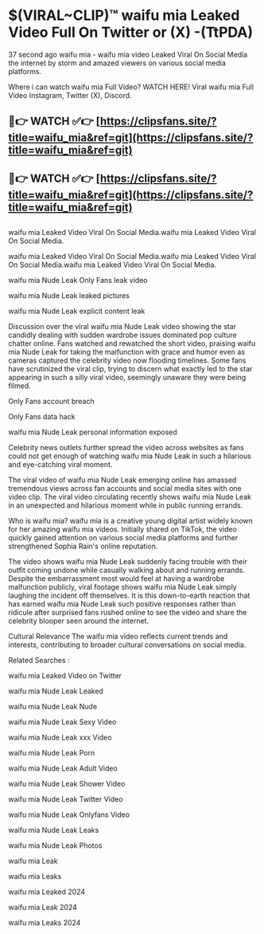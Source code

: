 # $(VIRAL~CLIP)™ waifu mia Leaked Video Full On Twitter or (X) -(TtPDA)
37 second ago waifu mia - waifu mia video Leaked Viral On Social Media the internet by storm and amazed viewers on various social media platforms.

Where i can watch waifu mia Full Video? WATCH HERE! Viral waifu mia Full Video Instagram, Twitter (X), Discord.

## 🔴👉 WATCH ✅👉 [https://clipsfans.site/?title=waifu_mia&ref=git](https://clipsfans.site/?title=waifu_mia&ref=git)
## 🔴👉 WATCH ✅👉 [https://clipsfans.site/?title=waifu_mia&ref=git](https://clipsfans.site/?title=waifu_mia&ref=git)
##
waifu mia Leaked Video Viral On Social Media.waifu mia Leaked Video Viral On Social Media.

waifu mia Leaked Video Viral On Social Media.waifu mia Leaked Video Viral On Social Media.waifu mia Leaked Video Viral On Social Media.

waifu mia Nude Leak Only Fans leak video

waifu mia Nude Leak leaked pictures

waifu mia Nude Leak explicit content leak

Discussion over the viral waifu mia Nude Leak video showing the star candidly dealing with sudden wardrobe issues dominated pop culture chatter online. Fans watched and rewatched the short video, praising waifu mia Nude Leak for taking the malfunction with grace and humor even as cameras captured the celebrity video now flooding timelines. Some fans have scrutinized the viral clip, trying to discern what exactly led to the star appearing in such a silly viral video, seemingly unaware they were being filmed.


Only Fans account breach

Only Fans data hack

waifu mia Nude Leak personal information exposed

Celebrity news outlets further spread the video across websites as fans could not get enough of watching waifu mia Nude Leak in such a hilarious and eye-catching viral moment.


The viral video of waifu mia Nude Leak emerging online has amassed tremendous views across fan accounts and social media sites with one video clip. The viral video circulating recently shows waifu mia Nude Leak in an unexpected and hilarious moment while in public running errands.


Who is waifu mia? waifu mia is a creative young digital artist widely known for her amazing waifu mia videos. Initially shared on TikTok, the video quickly gained attention on various social media platforms and further strengthened Sophia Rain's online reputation.

The video shows waifu mia Nude Leak suddenly facing trouble with their outfit coming undone while casually walking about and running errands. Despite the embarrassment most would feel at having a wardrobe malfunction publicly, viral footage shows waifu mia Nude Leak simply laughing the incident off themselves. It is this down-to-earth reaction that has earned waifu mia Nude Leak such positive responses rather than ridicule after surprised fans rushed online to see the video and share the celebrity blooper seen around the internet.

Cultural Relevance The waifu mia video reflects current trends and interests, contributing to broader cultural conversations on social media.

Related Searches :

waifu mia Leaked Video on Twitter

waifu mia Nude Leak Leaked

waifu mia Nude Leak Nude

waifu mia Nude Leak Sexy Video

waifu mia Nude Leak xxx Video

waifu mia Nude Leak Porn

waifu mia Nude Leak Adult Video

waifu mia Nude Leak Shower Video

waifu mia Nude Leak Twitter Video

waifu mia Nude Leak Onlyfans Video

waifu mia Nude Leak Leaks

waifu mia Nude Leak Photos

waifu mia Leak

waifu mia Leaks

waifu mia Leaked 2024

waifu mia Leak 2024

waifu mia Leaks 2024
